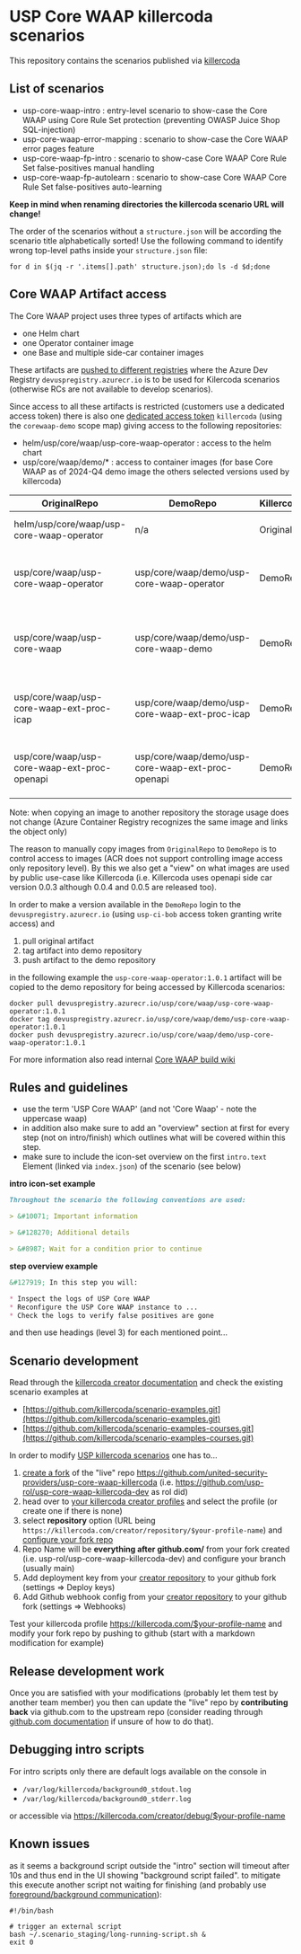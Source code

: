 # USP Core WAAP killercoda scenarios

This repository contains the scenarios published via [killercoda](https://killercoda.com/)

## List of scenarios

* usp-core-waap-intro         : entry-level scenario to show-case the Core WAAP using Core Rule Set protection (preventing OWASP Juice Shop SQL-injection)
* usp-core-waap-error-mapping : scenario to show-case the Core WAAP error pages feature
* usp-core-waap-fp-intro      : scenario to show-case Core WAAP Core Rule Set false-positives manual handling
* usp-core-waap-fp-autolearn  : scenario to show-case Core WAAP Core Rule Set false-positives auto-learning

**Keep in mind when renaming directories the killercoda scenario URL will change!**

The order of the scenarios without a `structure.json` will be according the scenario title alphabetically sorted! Use the following command to identify wrong top-level paths inside your `structure.json` file:

```shell
for d in $(jq -r '.items[].path' structure.json);do ls -d $d;done
```

## Core WAAP Artifact access

The Core WAAP project uses three types of artifacts which are

* one Helm chart
* one Operator container image
* one Base and multiple side-car container images

These artifacts are [pushed to different registries](https://wiki.swisscom.com/display/USPWAM/USP+Container+delivery#USPContainerdelivery-ContainerRegistryInfrastructure) where the Azure Dev Registry `devuspregistry.azurecr.io` is to be used for Kilercoda scenarios (otherwise RCs are not available to develop scenarios).

Since access to all these artifacts is restricted (customers use a dedicated access token) there is also one [dedicated access token](https://portal.azure.com/#@usplabsesdev.onmicrosoft.com/resource/subscriptions/2e78d607-0ada-406c-a87d-07cd55718b63/resourceGroups/dev-acr-rg/providers/Microsoft.ContainerRegistry/registries/devuspregistry/token) `killercoda` (using the `corewaap-demo` scope map) giving access to the following repositories:

* helm/usp/core/waap/usp-core-waap-operator : access to the helm chart
* usp/core/waap/demo/* : access to container images (for base Core WAAP as of 2024-Q4 demo image the others selected versions used by killercoda)

|OriginalRepo                                 | DemoRepo                                          | KillercodaAccess | Remarks                                   |
|---------------------------------------------|---------------------------------------------------|------------------|-------------------------------------------|
|helm/usp/core/waap/usp-core-waap-operator    | n/a                                               | OriginalRepo     | no demo artifact wanted                   |
|usp/core/waap/usp-core-waap-operator         | usp/core/waap/demo/usp-core-waap-operator         | DemoRepo         | selected images copied to demo repository |
|usp/core/waap/usp-core-waap                  | usp/core/waap/demo/usp-core-waap-demo             | DemoRepo         | dedicated demo image (image name "-demo") |
|usp/core/waap/usp-core-waap-ext-proc-icap    | usp/core/waap/demo/usp-core-waap-ext-proc-icap    | DemoRepo         | selected images copied to demo repository |
|usp/core/waap/usp-core-waap-ext-proc-openapi | usp/core/waap/demo/usp-core-waap-ext-proc-openapi | DemoRepo         | selected images copied to demo repository |

Note: when copying an image to another repository the storage usage does not change (Azure Container Registry recognizes the same image and links the object only)

The reason to manually copy images from `OriginalRepo` to `DemoRepo` is to control access to images (ACR does not support controlling image access only repository level). By this we also get a "view" on what images are used by public use-case like Killercoda (i.e. Killercoda uses openapi side car version 0.0.3 although 0.0.4 and 0.0.5 are released too).

In order to make a version available in the `DemoRepo` login to the `devuspregistry.azurecr.io` (using `usp-ci-bob` access token granting write access) and

1. pull original artifact
1. tag artifact into demo repository
1. push artifact to the demo repository

in the following example the `usp-core-waap-operator:1.0.1` artifact will be copied to the demo repository for being accessed by Killercoda scenarios:

```shell
docker pull devuspregistry.azurecr.io/usp/core/waap/usp-core-waap-operator:1.0.1
docker tag devuspregistry.azurecr.io/usp/core/waap/demo/usp-core-waap-operator:1.0.1
docker push devuspregistry.azurecr.io/usp/core/waap/demo/usp-core-waap-operator:1.0.1
```

For more information also read internal [Core WAAP build wiki](https://git.u-s-p.local/core-waap/core-waap-build/-/wikis/Core-WAAP-Release-Process/)

## Rules and guidelines

* use the term 'USP Core WAAP' (and not 'Core Waap' - note the uppercase waap)
* in addition also make sure to add an "overview" section at first for every step (not on intro/finish) which outlines what will be covered within this step.
* make sure to include the icon-set overview on the first `intro.text` Element (linked via `index.json`) of the scenario (see below)

**intro icon-set example**
```markdown
Throughout the scenario the following conventions are used:

> &#10071; Important information

> &#128270; Additional details

> &#8987; Wait for a condition prior to continue
```

**step overview example**
```markdown
&#127919; In this step you will:

* Inspect the logs of USP Core WAAP
* Reconfigure the USP Core WAAP instance to ...
* Check the logs to verify false positives are gone
```

and then use headings (level 3) for each mentioned point...

## Scenario development

Read through the [killercoda creator documentation](https://killercoda.com/creators) and check the existing scenario examples at

* [https://github.com/killercoda/scenario-examples.git](https://github.com/killercoda/scenario-examples.git)
* [https://github.com/killercoda/scenario-examples-courses.git](https://github.com/killercoda/scenario-examples-courses.git)

In order to modify [USP killercoda scenarios](https://killercoda.com/united-security-providers) one has to...

1. [create a fork](https://docs.github.com/en/pull-requests/collaborating-with-pull-requests/working-with-forks/fork-a-repo) of the "live" repo https://github.com/united-security-providers/usp-core-waap-killercoda (i.e. https://github.com/usp-rol/usp-core-waap-killercoda-dev as rol did)
1. head over to [your killercoda creator profiles](https://killercoda.com/creator/profiles) and select the profile (or create one if there is none)
1. select **repository** option (URL being `https://killercoda.com/creator/repository/$your-profile-name`) and [configure your fork repo](https://killercoda.com/creators/get-started)
1. Repo Name will be **everything after github.com/** from your fork created (i.e. usp-rol/usp-core-waap-killercoda-dev) and configure your branch (usually main)
1. Add deployment key from your [creator repository](https://killercoda.com/creator/repository) to your github fork (settings => Deploy keys)
1. Add Github webhook config from your [creator repository](https://killercoda.com/creator/repository) to your github fork (settings => Webhooks)

Test your killercoda profile https://killercoda.com/$your-profile-name and modify your fork repo by pushing to github (start with a markdown modification for example)

## Release development work

Once you are satisfied with your modifications (probably let them test by another team member) you then can update the "live" repo by **contributing back** via github.com to the upstream repo (consider reading through [github.com documentation](https://docs.github.com/en/pull-requests/collaborating-with-pull-requests/working-with-forks/fork-a-repo) if unsure of how to do that).

## Debugging intro scripts

For intro scripts only there are default logs available on the console in

* `/var/log/killercoda/background0_stdout.log`
* `/var/log/killercoda/background0_stderr.log`

or accessible via https://killercoda.com/creator/debug/$your-profile-name

## Known issues

as it seems a background script outside the "intro" section will timeout after 10s and thus end in the UI showing "background script failed".
to mitigate this execute another script not waiting for finishing (and probably use [foreground/background communication](https://github.com/killercoda/scenario-examples/tree/main/foreground-background-scripts-multi-step)):

```shell
#!/bin/bash

# trigger an external script
bash ~/.scenario_staging/long-running-script.sh &
exit 0
```
